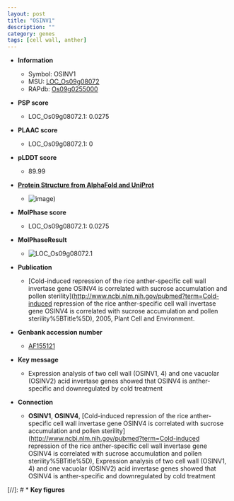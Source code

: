 ```yaml
---
layout: post
title: "OSINV1"
description: ""
category: genes
tags: [cell wall, anther]
---
```


* **Information**  
    + Symbol: OSINV1  
    + MSU: [LOC_Os09g08072](http://rice.plantbiology.msu.edu/cgi-bin/ORF_infopage.cgi?orf=LOC_Os09g08072)  
    + RAPdb: [Os09g0255000](http://rapdb.dna.affrc.go.jp/viewer/gbrowse_details/irgsp1?name=Os09g0255000)  

* **PSP score**  
    + LOC_Os09g08072.1: 0.0275 

* **PLAAC score**  
    + LOC_Os09g08072.1: 0 

* **pLDDT score**
    + 89.99

* **[Protein Structure from AlphaFold and UniProt](https://www.uniprot.org/uniprotkb/Q0J360/entry#structure)**
    + ![image](https://ricepsp.github.io/images/Q0/AF-Q0J360-F1.png))

* **MolPhase score**
    + LOC_Os09g08072.1: 0.0275

* **MolPhaseResult**
    + ![LOC_Os09g08072.1](https://ricepsp.github.io/pictures/LOC_Os09g/LOC_Os09g08072.1.png)

* **Publication**  
    + [Cold-induced repression of the rice anther-specific cell wall invertase gene OSINV4 is correlated with sucrose accumulation and pollen sterility](http://www.ncbi.nlm.nih.gov/pubmed?term=Cold-induced repression of the rice anther-specific cell wall invertase gene OSINV4 is correlated with sucrose accumulation and pollen sterility%5BTitle%5D), 2005, Plant Cell and Environment.

* **Genbank accession number**  
    + [AF155121](http://www.ncbi.nlm.nih.gov/nuccore/AF155121)

* **Key message**  
    + Expression analysis of two cell wall (OSINV1, 4) and one vacuolar (OSINV2) acid invertase genes showed that OSINV4 is anther-specific and downregulated by cold treatment

* **Connection**  
    + __OSINV1__, __OSINV4__, [Cold-induced repression of the rice anther-specific cell wall invertase gene OSINV4 is correlated with sucrose accumulation and pollen sterility](http://www.ncbi.nlm.nih.gov/pubmed?term=Cold-induced repression of the rice anther-specific cell wall invertase gene OSINV4 is correlated with sucrose accumulation and pollen sterility%5BTitle%5D), Expression analysis of two cell wall (OSINV1, 4) and one vacuolar (OSINV2) acid invertase genes showed that OSINV4 is anther-specific and downregulated by cold treatment

[//]: # * **Key figures**  


